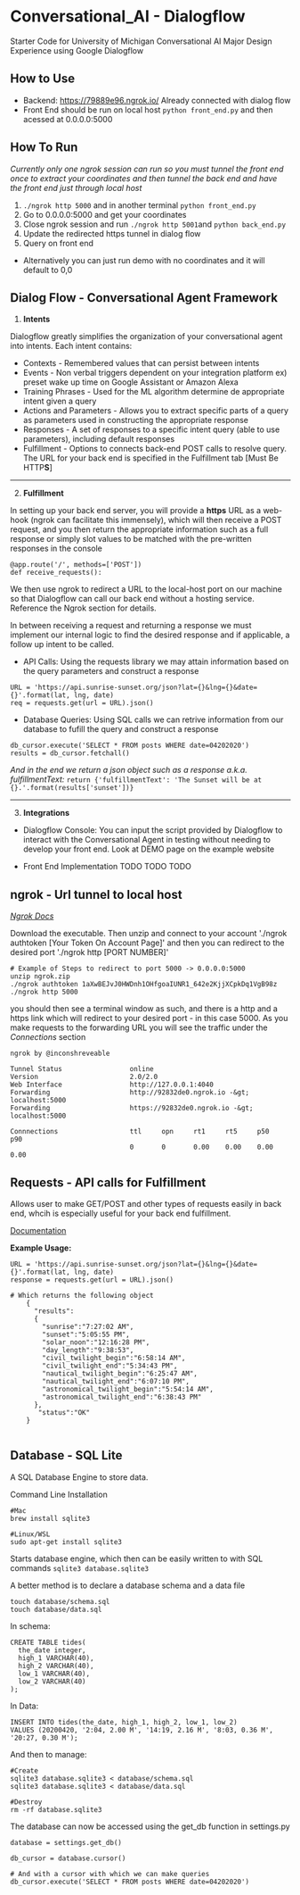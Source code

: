 # Conversational_AI - Dialogflow
Starter Code for University of Michigan Conversational AI Major Design Experience using Google Dialogflow 

## How to Use

- Backend: https://79889e96.ngrok.io/ Already connected with dialog flow
- Front End should be run on local host `python front_end.py` and then acessed at 0.0.0.0:5000

## How To Run

*Currently only one ngrok session can run so you must tunnel the front end once to extract your coordinates and then tunnel the back end and have the front end just through local host*

1. `./ngrok http 5000` and in another terminal `python front_end.py`
2. Go to 0.0.0.0:5000 and get your coordinates 
3. Close ngrok session and run `./ngrok http 5001`and `python back_end.py`
4. Update the redirected https tunnel in dialog flow 
5. Query on front end


- Alternatively you can just run demo with no coordinates and it will default to 0,0 



## Dialog Flow - Conversational Agent Framework

1. **Intents**

Dialogflow greatly simplifies the organization of your conversational agent into intents. Each intent contains:
- Contexts - Remembered values that can persist between intents
- Events - Non verbal triggers dependent on your integration platform ex) preset wake up time on Google Assistant or Amazon Alexa
- Training Phrases - Used for the ML algorithm determine de appropriate intent given a query
- Actions and Parameters - Allows you to extract specific parts of a query as parameters used in constructing the appropriate response
- Responses - A set of responses to a specific intent query (able to use parameters), including default responses
- Fulfillment - Options to connects back-end POST calls to resolve query. The URL for your back end is specified in the Fulfillment tab [Must Be HTTP**S**]

---

2. **Fulfillment**

In setting up your back end server, you will provide a **https** URL as a web-hook (ngrok can facilitate this immensely), which will then receive a POST request, and you then return the appropriate information such as a full response or simply slot values to be matched with the pre-written responses in the console
```
@app.route('/', methods=['POST'])
def receive_requests():
```

We then use ngrok to redirect a URL to the local-host port on our machine so that Dialogflow can call our back end without a hosting service. Reference the Ngrok section for details.

In between receiving a request and returning a response we must implement our internal logic to find the desired response and if applicable, a follow up intent to be called.
- API Calls: Using the requests library we may attain information based on the query parameters and construct a response 
```
URL = 'https://api.sunrise-sunset.org/json?lat={}&lng={}&date={}'.format(lat, lng, date)
req = requests.get(url = URL).json()
```
- Database Queries: Using SQL calls we can retrive information from our database to fufill the query and construct a response
```
db_cursor.execute('SELECT * FROM posts WHERE date=04202020')
results = db_cursor.fetchall()
```

*And in the end we return a json object such as a response a.k.a. fulfillmentText:* 
`return {'fulfillmentText': 'The Sunset will be at {}.'.format(results['sunset'])}`

---

3. **Integrations**
- Dialogflow Console: You can input the script provided by Dialogflow to interact with the Conversational Agent in testing without needing to develop your front end. Look at DEMO page on the example website

- Front End Implementation 
	TODO
	TODO
	TODO


## ngrok - Url tunnel to local host
*[Ngrok Docs](https://ngrok.com/docs)*

Download the executable. Then unzip and connect to your account './ngrok authtoken [Your Token On Account Page]' and then you can redirect to the desired port './ngrok http [PORT NUMBER]'

```
# Example of Steps to redirect to port 5000 -> 0.0.0.0:5000
unzip ngrok.zip
./ngrok authtoken 1aXwBEJvJ0HWDnh1OHfgoaIUNR1_642e2KjjXCpkDq1VgB98z
./ngrok http 5000
```

you should then see a terminal window as such, and there is a http and a https link which will redirect to your desired port - in this case 5000. As you make requests to the forwarding URL you will see the traffic under the *Connections* section

```
ngrok by @inconshreveable

Tunnel Status                 online
Version                       2.0/2.0
Web Interface                 http://127.0.0.1:4040
Forwarding                    http://92832de0.ngrok.io -&gt; localhost:5000
Forwarding                    https://92832de0.ngrok.io -&gt; localhost:5000

Connnections                  ttl     opn     rt1     rt5     p50     p90
                              0       0       0.00    0.00    0.00    0.00
```


## Requests - API calls for Fulfillment 

Allows user to make GET/POST and other types of requests easily in back end, whcih is especially useful for your back end fulfillment.

[Documentation](https://requests.readthedocs.io/en/master/)

**Example Usage:**
```
URL = 'https://api.sunrise-sunset.org/json?lat={}&lng={}&date={}'.format(lat, lng, date)
response = requests.get(url = URL).json()

# Which returns the following object
	{
      "results":
      {
        "sunrise":"7:27:02 AM",
        "sunset":"5:05:55 PM",
        "solar_noon":"12:16:28 PM",
        "day_length":"9:38:53",
        "civil_twilight_begin":"6:58:14 AM",
        "civil_twilight_end":"5:34:43 PM",
        "nautical_twilight_begin":"6:25:47 AM",
        "nautical_twilight_end":"6:07:10 PM",
        "astronomical_twilight_begin":"5:54:14 AM",
        "astronomical_twilight_end":"6:38:43 PM"
      },
       "status":"OK"
	}
  
```

## Database - SQL Lite
A SQL Database Engine to store data. 

Command Line Installation
```
#Mac 
brew install sqlite3

#Linux/WSL 
sudo apt-get install sqlite3
```

Starts database engine, which then can be easily written to with SQL commands
```sqlite3 database.sqlite3```

A better method is to declare a database schema and a data file

```
touch database/schema.sql
touch database/data.sql
```

In schema:
```
CREATE TABLE tides(
  the_date integer,
  high_1 VARCHAR(40),
  high_2 VARCHAR(40),
  low_1 VARCHAR(40),
  low_2 VARCHAR(40)
);
```

In Data:
```
INSERT INTO tides(the_date, high_1, high_2, low_1, low_2)
VALUES (20200420, '2:04, 2.00 M', '14:19, 2.16 M', '8:03, 0.36 M', '20:27, 0.30 M');
```

And then to manage:
```
#Create
sqlite3 database.sqlite3 < database/schema.sql
sqlite3 database.sqlite3 < database/data.sql

#Destroy
rm -rf database.sqlite3
```

The database can now be accessed using the get_db function in settings.py 
```
database = settings.get_db()

db_cursor = database.cursor()

# And with a cursor with which we can make queries
db_cursor.execute('SELECT * FROM posts WHERE date=04202020')
```















